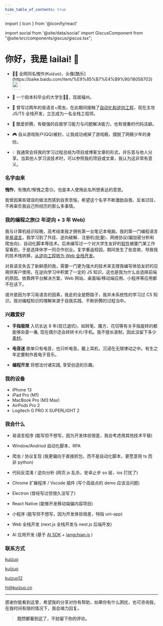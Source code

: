 ```yaml
---
hide_table_of_contents: true
---
```


import { Icon } from '@iconify/react'

import social from '@site/data/social'
import GiscusComponent from "@site/src/components/giscus/giscus.tsx";

<div style={{maxWidth: '65ch', margin: "auto"}}>

# 你好，我是 lailai! 👋

- <p className="inline-flex gap-1">👨‍💻 全网同名愧怍(Kuizuo)，头像[酷乐](https://baike.baidu.com/item/%E9%85%B7%E4%B9%90/18058703) <img src="/img/logo.svg" width="26" heigth="26" className="rounded-full" /></p>

- 🧑 一个刚本科毕业的大学生🐂🐴，现居福州。

- 🐛 曾写过两年的易语言+爬虫，在此期间接触了[自动化和逆向工程](/blog/2020-year-end-summary/)，现在主攻 JS/TS 全栈开发，立志成为一名全栈工程师。

- 🤯 酷爱折腾，有极强的⾃我学习能⼒与问题解决能⼒，也有很重的代码洁癖。

- 🎮 自从游戏账户(QQ)被封，让我成功戒掉了游戏瘾，摆脱了网瘾少年的身份。

- 💡 我通常会将我的学习过程总结为项目或博客文章的形式，并乐意与他人分享。当其他人学习该技术时，可以参照我的项目或文章，我认为这非常有意义。

### 名字由来

**愧怍**，有愧疚/惭愧之意😔。也是本人使用此名所想表达的意思。

我曾因某些错误的做法而感到自责苦恼，希望这个名字不断激励自我、反省过往，不再辜负我自己所经历的那么多事情。

### 我的编程之旅(2 年逆向 + 3 年 Web)

我与计算机结识较晚，高考结束我才拥有第一台笔记本电脑。我的第一门编程语言是[易语言](/blog/easy-language)，我学习到了外挂、逆向破解、注册机(批量)、网络协议(偏加密分析和爬虫向)、自动化脚本等技术。后来编写过一个对大学生友好的[软件](https://kuizuo.cn/blog/chaoxing-helper)被厦门某工作室看到，于是选择休学一同合作创业。复学重返校园，期间发生了些变故，导致我的技术栈转换，[从逆向工程转为 Web 全栈开发](https://kuizuo.cn/blog/2022-year-end-summary)。

对易语言失去了新鲜感的我，需要一门更为强大的技术来支撑我编写体验友好的应用供客户使用，在逆向学习中积累了一定的 JS 知识，这也是我为什么会选择前端的原因。依靠跨平台解决方案，Web 网站、桌面端/移动端应用、小程序等应用都不在话下。

或许是因为学习易语言的因素，我走的全是野路子，我并未系统性的学习过 CS 知识。我对编程知识的理解来源于自我实践、不断折腾的过程当中。

### 兴趣爱好

- **手指极限** 入坑长达 8 年(现已退坑)，如转笔、魔方、花切等有关手指旋转的都能够杂耍一番, 现在偶尔还会转转卡片/手机。我不擅长录制，因此没留下多少[素材](/videos)。

- **电音迷** 歌单只有电音，也只听电音。戴上耳机，沉浸在无限律动之中。有生之年定要制作首电子音乐。

- **编程开发** 将想法付诸实践, 享受创造的乐趣。

### 我的设备

- iPhone 13
- iPad Pro (M1)
- MacBook Pro (M3 Max)
- AirPods Pro 2
- Logitech G PRO X SUPERLIGHT 2

### 我会什么

- 易语言程序 (能写但不想写，因为开发体验很差，我会考虑用其他技术平替)

- Window/Andriod 自动化脚本、RPA

- 爬虫 / 协议复现 (我更偏向于直接抓包，而不是自动化脚本，更愿意用 ts 而非 python)

- 代码反混淆 / 逆向分析 (网页 js 乱杀，安卓止步 so 层，ios 打扰了)

- Chrome 扩展程序 / Vscode 插件 (写个高级点的 demo 应该没问题)

- Electron (曾经写过但很久没写了)

- React Native (能够开发移动端偏内容项目)

- 小程序 (能写但不想写，因为开发体验很差，特指 uni-app)

- Web 全栈开发 (next.js 全栈开发与 nest.js 后端开发)

- AI 应用开发 (基于 [AI SDK](https://sdk.vercel.ai/) + [langchian.js](https://js.langchain.com) )

### 联系方式

<p style={{ display: 'flex', 'align-items': 'center', gap: '0.5rem' }}>
  <Icon icon="ri:github-line" width="20" heigth="20" />
  <a href={social.github.href} target="_blank">kuizuo</a>
</p>

<p style={{ display: 'flex', 'align-items': 'center', gap: '0.5rem' }}>
  <Icon icon="ri:twitter-x-line" width="20" heigth="20" />
  <a href={social.x.href} target="_blank">kuizuo</a>
</p>

<p style={{ display: 'flex', 'align-items': 'center', gap: '0.5rem' }}>
  <Icon icon="ri:wechat-2-line" width="20" heigth="20" />
  <a href={social.wx.href} target="_blank">kuizuo12</a>
</p>

<p style={{ display: 'flex', 'align-items': 'center', gap: '0.5rem' }}>
  <Icon icon="ri:mail-open-line" width="20" heigth="20" />
  <a href={social.email.href} target="_blank">hi@kuizuo.cn</a>
</p>



---

感谢你能看到这里，希望我的分享对你有帮助，如果你有什么困扰，也可咨询我，在我时间有限的情况下，我会竭力回复。

> **既然都看到这了，不妨留下你的评论。**

<GiscusComponent />

</div>

